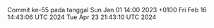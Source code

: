Commit ke-55 pada tanggal Sun Jan 01 14:00 2023 +0100
Fri Feb 16 14:43:06 UTC 2024
Tue Apr 23 21:43:10 UTC 2024
